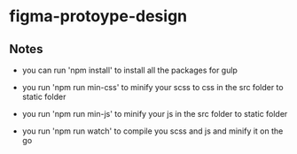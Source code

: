 # figma-protoype-design


## Notes

- you can run 'npm install' to install all the packages for gulp

- you run 'npm run min-css' to minify your scss to css in the src folder to static folder

- you run 'npm run min-js' to minify your js  in the src folder to static folder

- you run 'npm run watch' to compile you scss and js and minify it on the go
